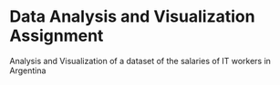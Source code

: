 # Data Analysis and Visualization Assignment 
   Analysis and Visualization of a dataset of the salaries of IT workers in Argentina
